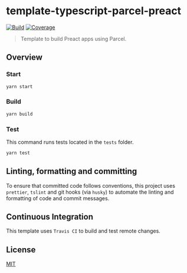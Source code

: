 # template-typescript-parcel-preact

[![Build][build]][build-badge]
[![Coverage][codecov-shield]][codecov]

> Template to build Preact apps using Parcel.

## Overview

### Start

```bash
yarn start
```

### Build

```bash
yarn build
```

### Test

This command runs tests located in the `tests` folder.

```bash
yarn test
```

## Linting, formatting and committing

To ensure that committed code follows conventions, this project uses `prettier`, `tslint` and git hooks (via `husky`) to automate the linting and formatting of code and commit messages.

## Continuous Integration

This template uses `Travis CI` to build and test remote changes.

## License

[MIT](LICENSE)

[build]: https://travis-ci.com/metonym/template-typescript-parcel-preact.svg?branch=master
[build-badge]: https://travis-ci.com/metonym/template-typescript-parcel-preact
[codecov]: https://codecov.io/gh/metonym/template-typescript-parcel-preact
[codecov-shield]: https://img.shields.io/codecov/c/github/metonym/template-typescript-parcel-preact.svg

